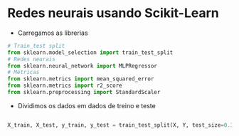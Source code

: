 # Redes neurais usando Scikit-Learn

* Carregamos as librerias

```python
# Train_test split
from sklearn.model_selection import train_test_split
# Redes neurais
from sklearn.neural_network import MLPRegressor
# Métricas
from sklearn.metrics import mean_squared_error
from sklearn.metrics import r2_score
from sklearn.preprocessing import StandardScaler

```

* Dividimos os dados em dados de treino e teste

```python

X_train, X_test, y_train, y_test = train_test_split(X, Y, test_size=0.3, random_state=101)
```
